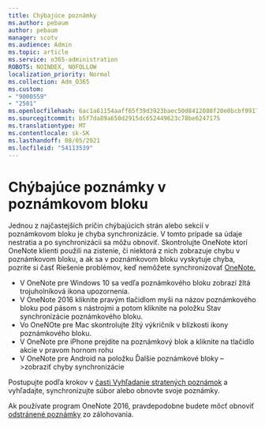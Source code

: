 ```yaml
---
title: Chýbajúce poznámky
ms.author: pebaum
author: pebaum
manager: scotv
ms.audience: Admin
ms.topic: article
ms.service: o365-administration
ROBOTS: NOINDEX, NOFOLLOW
localization_priority: Normal
ms.collection: Adm_O365
ms.custom:
- "9000559"
- "2501"
ms.openlocfilehash: 6ac1a61154aaff65f39d3923baec50d8412088f20e0bcbf991724bb6fa469d62
ms.sourcegitcommit: b5f7da89a650d2915dc652449623c78be6247175
ms.translationtype: MT
ms.contentlocale: sk-SK
ms.lasthandoff: 08/05/2021
ms.locfileid: "54113539"
---
```

# <a name="missing-notes-in-notebook"></a>Chýbajúce poznámky v poznámkovom bloku

Jednou z najčastejších príčin chýbajúcich strán alebo sekcií v poznámkovom bloku je chyba synchronizácie. V tomto prípade sa údaje nestratia a po synchronizácii sa môžu obnoviť. Skontrolujte OneNote ktorí OneNote klienti použili na zistenie, či niektorá z nich zobrazuje chybu v poznámkovom bloku, a ak sa v poznámkovom bloku vyskytuje chyba, pozrite si časť Riešenie problémov, keď nemôžete synchronizovať [OneNote.](https://support.office.com/article/299495ef-66d1-448f-90c1-b785a6968d45)

- V OneNote pre Windows 10 sa vedľa poznámkového bloku zobrazí žltá trojuholníková ikona upozornenia.
- V OneNote 2016 kliknite pravým tlačidlom myši na názov poznámkového bloku pod pásom s nástrojmi a potom kliknite na položku Stav synchronizácie poznámkového bloku.
- Vo OneNOte pre Mac skontrolujte žltý výkričník v blízkosti ikony poznámkového bloku.
- V OneNote pre iPhone prejdite na poznámkový blok a kliknite na tlačidlo akcie v pravom hornom rohu
- V OneNote pre Android na položku Ďalšie poznámkové bloky – >zobraziť chyby synchronizácie

Postupujte podľa krokov v [časti Vyhľadanie stratených poznámok](https://support.office.com/article/32cb2bd7-afe7-44d2-a711-398a88421287) a vyhľadajte, synchronizujte súbor alebo obnovte svoje poznámky.

Ak používate program OneNote 2016, pravdepodobne budete môcť obnoviť [odstránené poznámky](https://support.office.com/article/32ed1036-74fd-4c21-bc28-033a486e6b14) zo zálohovania.